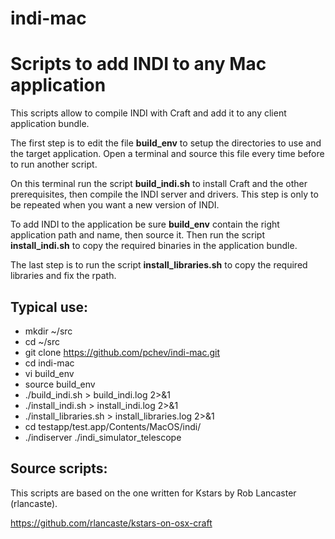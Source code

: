 # indi-mac
# Scripts to add INDI to any Mac application

This scripts allow to compile INDI with Craft and add it to any client application bundle.

The first step is to edit the file **build_env** to setup the directories to use and the target application.
Open a terminal and source this file every time before to run another script.

On this terminal run the script **build_indi.sh** to install Craft and the other prerequisites, then compile the INDI server and drivers.
This step is only to be repeated when you want a new version of INDI.

To add INDI to the application be sure **build_env** contain the right application path and name, then source it. Then run the script **install_indi.sh** to copy the required binaries in the application bundle.

The last step is to run the script **install_libraries.sh** to copy the required libraries and fix the rpath.

## Typical use:

- mkdir ~/src 
- cd ~/src
- git clone https://github.com/pchev/indi-mac.git
- cd indi-mac
- vi build_env
- source build_env
- ./build_indi.sh > build_indi.log 2>&1
- ./install_indi.sh > install_indi.log 2>&1
- ./install_libraries.sh > install_libraries.log 2>&1
- cd testapp/test.app/Contents/MacOS/indi/
- ./indiserver ./indi_simulator_telescope

## Source scripts:

This scripts are based on the one written for Kstars by Rob Lancaster (rlancaste). 

https://github.com/rlancaste/kstars-on-osx-craft

